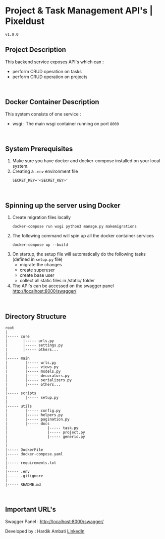 # Project & Task Management API's | Pixeldust
`v1.0.0`

## Project Description

This backend service exposes API's which can :
- perform CRUD operation on tasks
- perform CRUD operation on projects

<br>

## Docker Container Description

This system consists of one service :

- wsgi : The main wsgi container running on port `8000`

<br>

## System Prerequisites

1. Make sure you have docker and docker-compose installed on your local system.
2. Creating a `.env` environment file
    ```
    SECRET_KEY='<SECRET_KEY>'
    ```

<br>

## Spinning up the server using Docker

1. Create migration files locally
    ```
    docker-compose run wsgi python3 manage.py makemigrations
    ```
2. The following command will spin up all the docker container services
    ```
    docker-compose up --build
    ```
3. On startup, the setup file will automatically do the following tasks (defined in `setup.py` file)
    - migrate the changes
    - create superuser
    - create base user
    - collect all static files in /static/ folder
4. The API's can be accessed on the swagger panel [http://localhost:8000/swagger/](http://localhost:8000/swagger/)

<br>

## Directory Structure

```
root
|
|----- core
|       |----- urls.py
|       |----- settings.py
|       |----- others...
|
|----- main
|        |----- urls.py
|        |----- views.py
|        |----- models.py
|        |----- decorators.py
|        |----- serializers.py
|        |----- others...
|
|----- scripts
|        |----- setup.py
|
|----- utils
|        |----- config.py
|        |----- helpers.py
|        |----- pagination.py
|        |----- docs
|                  |----- task.py
|                  |----- project.py
|                  |----- generic.py
|
|
|----- DockerFile
|----- docker-compose.yaml
|
|----- requirements.txt
|
|----- .env
|----- .gitignore
|
|----- README.md
```


<br>

## Important URL's

Swagger Panel : [http://localhost:8000/swagger/](http://localhost:8000/swagger/)

Developed by : Hardik Ambati [LinkedIn](https://www.linkedin.com/in/hardik-ambati)